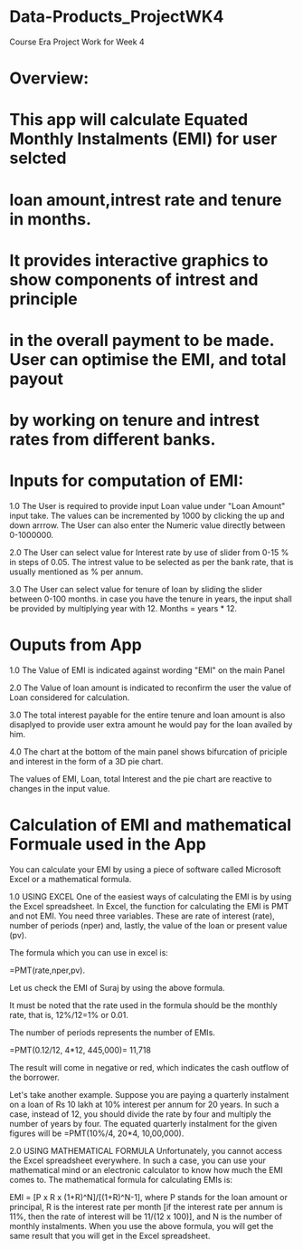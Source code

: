 # Data-Products_ProjectWK4
Course Era Project Work for Week 4   
# Overview:

# This app will calculate Equated Monthly Instalments (EMI) for user selcted 
# loan amount,intrest rate and tenure in months. 
# It provides interactive graphics to show components of intrest and principle
# in the overall payment to be made. User can optimise the EMI, and total payout
# by working on tenure and intrest rates from different banks.

# Inputs for computation of EMI:
1.0 The User is required to provide input Loan value under "Loan Amount" input take. The values can be incremented by 1000 by clicking the up and down arrrow. The User can also enter the Numeric value directly between 0-1000000.

2.0 The User can select value for Interest rate by use of slider from 0-15 % in steps of 0.05. The intrest value to be selected as per the bank rate, that is usually mentioned as % per annum. 

3.0 The User can select value for tenure of loan by sliding the slider between 0-100 months. in case you have the tenure in years, the input shall be provided by multiplying year with 12. Months = years * 12.

# Ouputs from App

1.0 The Value of EMI is indicated against wording "EMI" on the main Panel

2.0 The Value of loan amount is indicated to reconfirm the user the value of Loan considered for calculation.

3.0 The total interest payable for the entire tenure and loan amount is also disaplyed to provide user extra amount he would pay for the loan availed by him.

4.0 The chart at the bottom of the main panel shows bifurcation of priciple and interest in the form of a 3D pie chart. 

The values of EMI, Loan,  total Interest and the pie chart are reactive to changes in the input value.

# Calculation of EMI and mathematical Formuale used in the App
You can calculate your EMI by using a piece of software called Microsoft Excel or a mathematical formula.

1.0 USING EXCEL
One of the easiest ways of calculating the EMI is by using the Excel spreadsheet. In Excel, the function for calculating the EMI is PMT and not EMI. You need three variables. These are rate of interest (rate), number of periods (nper) and, lastly, the value of the loan or present value (pv).

The formula which you can use in excel is:

=PMT(rate,nper,pv).

Let us check the EMI of Suraj by using the above formula.

It must be noted that the rate used in the formula should be the monthly rate, that is, 12%/12=1% or 0.01.

The number of periods represents the number of EMIs.

=PMT(0.12/12, 4*12, 445,000)= 11,718

The result will come in negative or red, which indicates the cash outflow of the borrower.

Let's take another example. Suppose you are paying a quarterly instalment on a loan of Rs 10 lakh at 10% interest per annum for 20 years. In such a case, instead of 12, you should divide the rate by four and multiply the number of years by four. The equated quarterly instalment for the given figures will be =PMT(10%/4, 20*4, 10,00,000).

2.0 USING MATHEMATICAL FORMULA
Unfortunately, you cannot access the Excel spreadsheet everywhere. In such a case, you can use your mathematical mind or an electronic calculator to know how much the EMI comes to. The mathematical formula for calculating EMIs is:

EMI = [P x R x (1+R)^N]/[(1+R)^N-1], where P stands for the loan amount or principal, R is the interest rate per month [if the interest rate per annum is 11%, then the rate of interest will be 11/(12 x 100)], and N is the number of monthly instalments. When you use the above formula, you will get the same result that you will get in the Excel spreadsheet.
